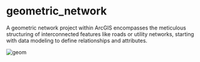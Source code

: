 # geometric_network
A geometric network project within ArcGIS encompasses the meticulous structuring of interconnected features like roads or utility networks, starting with data modeling to define relationships and attributes.

![geom](https://github.com/mhwahla/AU_SOIL_WEBAPP/assets/51794945/be677081-a244-4bb6-a668-79d62fb3b52f)
